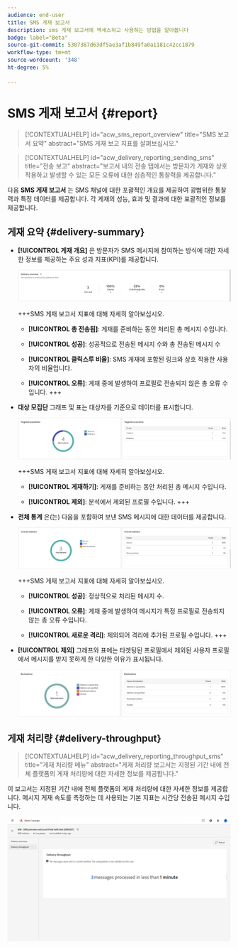 ```yaml
---
audience: end-user
title: SMS 게재 보고서
description: sms 게재 보고서에 액세스하고 사용하는 방법을 알아봅니다
badge: label="Beta"
source-git-commit: 5307387d63df5ae3af1b849fa0a1181c42cc1879
workflow-type: tm+mt
source-wordcount: '348'
ht-degree: 5%

---
```


# SMS 게재 보고서 {#report}

>[!CONTEXTUALHELP]
>id="acw_sms_report_overview"
>title="SMS 보고서 요약"
>abstract="SMS 게재 보고 지표를 살펴보십시오."

>[!CONTEXTUALHELP]
>id="acw_delivery_reporting_sending_sms"
>title="전송 보고"
>abstract="보고서 내의 전송 탭에서는 방문자가 게재와 상호 작용하고 발생할 수 있는 모든 오류에 대한 심층적인 통찰력을 제공합니다."

다음 **SMS 게재 보고서** 는 SMS 채널에 대한 포괄적인 개요를 제공하여 광범위한 통찰력과 특정 데이터를 제공합니다. 각 게재의 성능, 효과 및 결과에 대한 포괄적인 정보를 제공합니다.

## 게재 요약 {#delivery-summary}

* **[!UICONTROL 게재 개요]** 은 방문자가 SMS 메시지에 참여하는 방식에 대한 자세한 정보를 제공하는 주요 성과 지표(KPI)를 제공합니다.

  ![](assets/reporting_sms_3.png)

  +++SMS 게재 보고서 지표에 대해 자세히 알아보십시오.

   * **[!UICONTROL 총 전송됨]**: 게재를 준비하는 동안 처리된 총 메시지 수입니다.

   * **[!UICONTROL 성공]**: 성공적으로 전송된 메시지 수와 총 전송된 메시지 수

   * **[!UICONTROL 클릭스루 비율]**: SMS 게재에 포함된 링크와 상호 작용한 사용자의 비율입니다.

   * **[!UICONTROL 오류]**: 게재 중에 발생하여 프로필로 전송되지 않은 총 오류 수입니다.
+++

* **대상 모집단** 그래프 및 표는 대상자를 기준으로 데이터를 표시합니다.

  ![](assets/reporting_sms_4.png)

  +++SMS 게재 보고서 지표에 대해 자세히 알아보십시오.

   * **[!UICONTROL 게재하기]**: 게재를 준비하는 동안 처리된 총 메시지 수입니다.

   * **[!UICONTROL 제외]**: 분석에서 제외된 프로필 수입니다.
+++


* **전체 통계** 은(는) 다음을 포함하여 보낸 SMS 메시지에 대한 데이터를 제공합니다.

  ![](assets/reporting_sms_5.png)

  +++SMS 게재 보고서 지표에 대해 자세히 알아보십시오.

   * **[!UICONTROL 성공]**: 정상적으로 처리된 메시지 수.

   * **[!UICONTROL 오류]**: 게재 중에 발생하여 메시지가 특정 프로필로 전송되지 않는 총 오류 수입니다.

   * **[!UICONTROL 새로운 격리]**: 제외되어 격리에 추가된 프로필 수입니다.
+++

* **[!UICONTROL 제외]** 그래프와 표에는 타겟팅된 프로필에서 제외된 사용자 프로필에서 메시지를 받지 못하게 한 다양한 이유가 표시됩니다.

  ![](assets/reporting_sms_6.png)

## 게재 처리량 {#delivery-throughput}

>[!CONTEXTUALHELP]
>id="acw_delivery_reporting_throughput_sms"
>title="게재 처리량 메뉴"
>abstract="게재 처리량 보고서는 지정된 기간 내에 전체 플랫폼의 게재 처리량에 대한 자세한 정보를 제공합니다."

이 보고서는 지정된 기간 내에 전체 플랫폼의 게재 처리량에 대한 자세한 정보를 제공합니다. 메시지 게재 속도를 측정하는 데 사용되는 기본 지표는 시간당 전송된 메시지 수입니다.

![](assets/reporting_sms_2.png)

